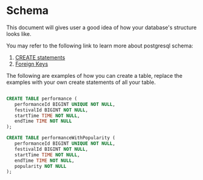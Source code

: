 # Schema

This document will gives user a good idea of how your database's structure looks like.

You may refer to the following link to learn more about postgresql schema:

1. [CREATE statements](https://www.postgresqltutorial.com/postgresql-create-table/)
2. [Foreign Keys](https://www.postgresqltutorial.com/postgresql-foreign-key/)

The following are examples of how you can create a table, replace the examples with your own create statements of all your table.
```sql

CREATE TABLE performance (
   performanceId BIGINT UNIQUE NOT NULL,
   festivalId BIGINT NOT NULL,
   startTime TIME NOT NULL,
   endTime TIME NOT NULL
);

CREATE TABLE performanceWithPopularity (
   performanceId BIGINT UNIQUE NOT NULL,
   festivalId BIGINT NOT NULL,
   startTime TIME NOT NULL,
   endTime TIME NOT NULL,
   popularity NOT NULL
);
```
